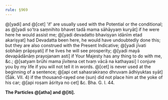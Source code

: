 ```yaml
---
rule: §969
---
```


@[yadi] and @[cet] 'if' are usually used with the Potential or the conditional; as @[yadi so'tra saṃnihito bhavet tadā mama sāhāyyaṃ kuryāt] if he were here he would assist me; @[yadi devadatto bhaviṣyan idānīm etad akariṣyat] had Devadatta been here, he would have undoubtedly done this; but they are also construed with the Present Indicative; @[yadi jīvati śobhāṃ prāpsyati] if he lives he will see prosperity; @[yadi mayā devapādānāṃ prayojanam asti] if Your Majesty has any thing to do with me, &c.; @[satyam brūhi mama jīvitena cet tvaṃ vācā na kathayasi] I conjure you by my life if you will not tell it in words. @[cet] is never used at the beginning of a sentence; @[api cet sahasrakiraṇo dhruvam ādhiyuktas syāt] (Śāk. VII. 4) if the thousand-rayed one (sun) did not place him at the yoke of his car; @[api roṣam āśritya no cet] &c. Bha. G. I. 44.

**The Particles @[atha] and @[iti].**